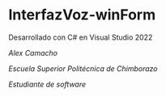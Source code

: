# InterfazVoz-winForm

Desarrollado con C# en Visual Studio 2022


*Alex Camacho*

*Escuela Superior Politécnica de Chimborazo*

*Estudiante de software*
